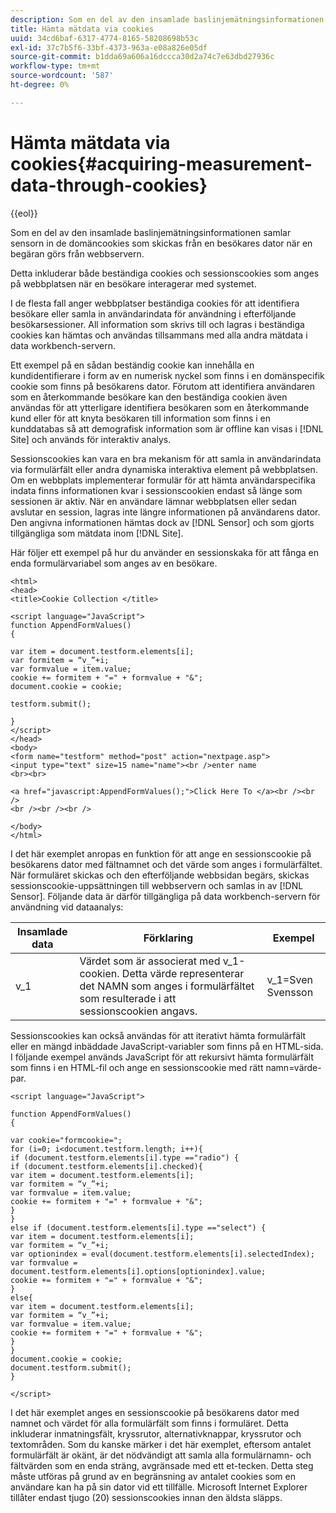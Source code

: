 ```yaml
---
description: Som en del av den insamlade baslinjemätningsinformationen samlar sensorn in de domäncookies som skickas från en besökares dator när en begäran görs från webbservern.
title: Hämta mätdata via cookies
uuid: 34cd6baf-6317-4774-8165-58208698b53c
exl-id: 37c7b5f6-33bf-4373-963a-e08a826e05df
source-git-commit: b1dda69a606a16dccca30d2a74c7e63dbd27936c
workflow-type: tm+mt
source-wordcount: '587'
ht-degree: 0%

---
```


# Hämta mätdata via cookies{#acquiring-measurement-data-through-cookies}

{{eol}}

Som en del av den insamlade baslinjemätningsinformationen samlar sensorn in de domäncookies som skickas från en besökares dator när en begäran görs från webbservern.

Detta inkluderar både beständiga cookies och sessionscookies som anges på webbplatsen när en besökare interagerar med systemet.

I de flesta fall anger webbplatser beständiga cookies för att identifiera besökare eller samla in användarindata för användning i efterföljande besökarsessioner. All information som skrivs till och lagras i beständiga cookies kan hämtas och användas tillsammans med alla andra mätdata i data workbench-servern.

Ett exempel på en sådan beständig cookie kan innehålla en kundidentifierare i form av en numerisk nyckel som finns i en domänspecifik cookie som finns på besökarens dator. Förutom att identifiera användaren som en återkommande besökare kan den beständiga cookien även användas för att ytterligare identifiera besökaren som en återkommande kund eller för att knyta besökaren till information som finns i en kunddatabas så att demografisk information som är offline kan visas i [!DNL Site] och används för interaktiv analys.

Sessionscookies kan vara en bra mekanism för att samla in användarindata via formulärfält eller andra dynamiska interaktiva element på webbplatsen. Om en webbplats implementerar formulär för att hämta användarspecifika indata finns informationen kvar i sessionscookien endast så länge som sessionen är aktiv. När en användare lämnar webbplatsen eller sedan avslutar en session, lagras inte längre informationen på användarens dator. Den angivna informationen hämtas dock av [!DNL Sensor] och som gjorts tillgängliga som mätdata inom [!DNL Site].

Här följer ett exempel på hur du använder en sessionskaka för att fånga en enda formulärvariabel som anges av en besökare.

```
<html> 
<head> 
<title>Cookie Collection </title> 
 
<script language="JavaScript"> 
function AppendFormValues() 
{ 
 
var item = document.testform.elements[i]; 
var formitem = “v_”+i; 
var formvalue = item.value; 
cookie += formitem + "=" + formvalue + "&"; 
document.cookie = cookie; 
 
testform.submit(); 
 
} 
</script> 
</head> 
<body> 
<form name="testform" method="post" action="nextpage.asp"> 
<input type="text" size=15 name="name"><br />enter name 
<br><br> 
 
<a href="javascript:AppendFormValues();">Click Here To </a><br /><br /> 
<br /><br /><br /> 
 
</body> 
</html> 
```

I det här exemplet anropas en funktion för att ange en sessionscookie på besökarens dator med fältnamnet och det värde som anges i formulärfältet. När formuläret skickas och den efterföljande webbsidan begärs, skickas sessionscookie-uppsättningen till webbservern och samlas in av [!DNL Sensor]. Följande data är därför tillgängliga på data workbench-servern för användning vid dataanalys:

| Insamlade data | Förklaring | Exempel |
|---|---|---|
| v_1 | Värdet som är associerat med v_1-cookien. Detta värde representerar det NAMN som anges i formulärfältet som resulterade i att sessionscookien angavs. | v_1=Sven Svensson |

Sessionscookies kan också användas för att iterativt hämta formulärfält eller en mängd inbäddade JavaScript-variabler som finns på en HTML-sida. I följande exempel används JavaScript för att rekursivt hämta formulärfält som finns i en HTML-fil och ange en sessionscookie med rätt namn=värde-par.

```
<script language="JavaScript"> 
 
function AppendFormValues() 
{ 
 
var cookie="formcookie="; 
for (i=0; i<document.testform.length; i++){ 
if (document.testform.elements[i].type =="radio") {            
if (document.testform.elements[i].checked){ 
var item = document.testform.elements[i]; 
var formitem = “v_”+i; 
var formvalue = item.value; 
cookie += formitem + "=" + formvalue + "&"; 
} 
} 
else if (document.testform.elements[i].type =="select") { 
var item = document.testform.elements[i]; 
var formitem = “v_”+i; 
var optionindex = eval(document.testform.elements[i].selectedIndex); 
var formvalue = document.testform.elements[i].options[optionindex].value;             
cookie += formitem + "=" + formvalue + "&"; 
} 
else{ 
var item = document.testform.elements[i]; 
var formitem = “v_”+i; 
var formvalue = item.value; 
cookie += formitem + "=" + formvalue + "&"; 
} 
} 
document.cookie = cookie; 
document.testform.submit(); 
} 
 
</script>
```

I det här exemplet anges en sessionscookie på besökarens dator med namnet och värdet för alla formulärfält som finns i formuläret. Detta inkluderar inmatningsfält, kryssrutor, alternativknappar, kryssrutor och textområden. Som du kanske märker i det här exemplet, eftersom antalet formulärfält är okänt, är det nödvändigt att samla alla formulärnamn- och fältvärden som en enda sträng, avgränsade med ett et-tecken. Detta steg måste utföras på grund av en begränsning av antalet cookies som en användare kan ha på sin dator vid ett tillfälle. Microsoft Internet Explorer tillåter endast tjugo (20) sessionscookies innan den äldsta släpps.

